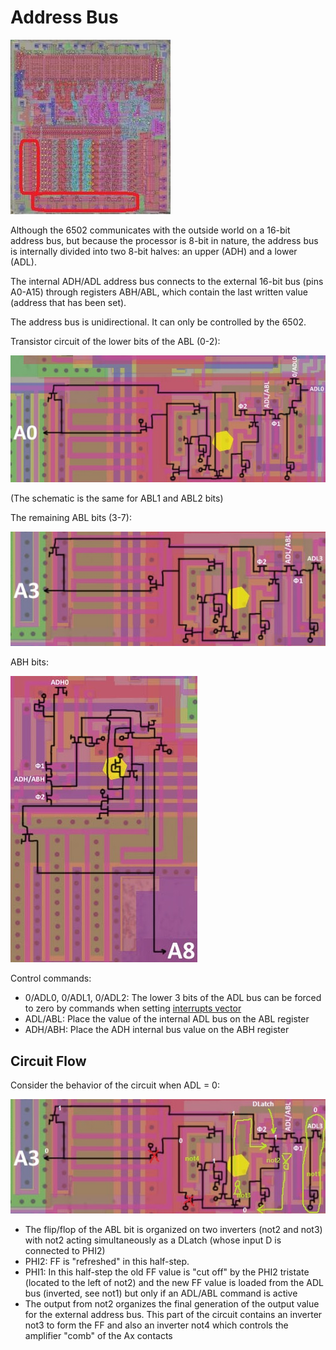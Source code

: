 # Address Bus

![6502_locator_addr](/BreakingNESWiki/imgstore/6502_locator_addr.jpg)

Although the 6502 communicates with the outside world on a 16-bit address bus, but because the processor is 8-bit in nature, the address bus is internally divided into two 8-bit halves: an upper (ADH) and a lower (ADL).

The internal ADH/ADL address bus connects to the external 16-bit bus (pins A0-A15) through registers ABH/ABL, which contain the last written value (address that has been set).

The address bus is unidirectional. It can only be controlled by the 6502.

Transistor circuit of the lower bits of the ABL (0-2):

![abl02_tran](/BreakingNESWiki/imgstore/abl02_tran.jpg)

(The schematic is the same for ABL1 and ABL2 bits)

The remaining ABL bits (3-7):

![abl37_tran](/BreakingNESWiki/imgstore/abl37_tran.jpg)

ABH bits:

![abh_tran](/BreakingNESWiki/imgstore/abh_tran.jpg)

Control commands:

- 0/ADL0, 0/ADL1, 0/ADL2: The lower 3 bits of the ADL bus can be forced to zero by commands when setting [interrupts vector](interrupts.md)
- ADL/ABL: Place the value of the internal ADL bus on the ABL register
- ADH/ABH: Place the ADH internal bus value on the ABH register

## Circuit Flow

Consider the behavior of the circuit when ADL = 0:

![abl_flow_tran](/BreakingNESWiki/imgstore/abl_flow_tran.jpg)

- The flip/flop of the ABL bit is organized on two inverters (not2 and not3) with not2 acting simultaneously as a DLatch (whose input D is connected to PHI2)
- PHI2: FF is "refreshed" in this half-step.
- PHI1: In this half-step the old FF value is "cut off" by the PHI2 tristate (located to the left of not2) and the new FF value is loaded from the ADL bus (inverted, see not1) but only if an ADL/ABL command is active
- The output from not2 organizes the final generation of the output value for the external address bus. This part of the circuit contains an inverter not3 to form the FF and also an inverter not4 which controls the amplifier "comb" of the Ax contacts
